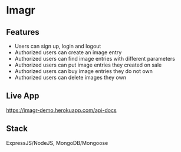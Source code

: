 # Imagr

## Features

- Users can sign up, login and logout
- Authorized users can create an image entry
- Authorized users can find image entries with different parameters
- Authorized users can put image entries they created on sale
- Authorized users can buy image entries they do not own
- Authorized users can delete images they own

## Live App

<https://imagr-demo.herokuapp.com/api-docs>

## Stack

ExpressJS/NodeJS, MongoDB/Mongoose
